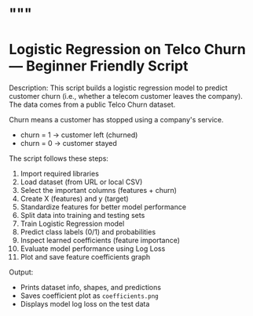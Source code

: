 """
============================================================
Logistic Regression on Telco Churn — Beginner Friendly Script
============================================================

Description:
This script builds a logistic regression model to predict customer churn
(i.e., whether a telecom customer leaves the company). The data comes from a
public Telco Churn dataset.

Churn means a customer has stopped using a company's service.
- churn = 1 → customer left (churned)
- churn = 0 → customer stayed

The script follows these steps:
1. Import required libraries
2. Load dataset (from URL or local CSV)
3. Select the important columns (features + churn)
4. Create X (features) and y (target)
5. Standardize features for better model performance
6. Split data into training and testing sets
7. Train Logistic Regression model
8. Predict class labels (0/1) and probabilities
9. Inspect learned coefficients (feature importance)
10. Evaluate model performance using Log Loss
11. Plot and save feature coefficients graph


Output:
- Prints dataset info, shapes, and predictions
- Saves coefficient plot as `coefficients.png`
- Displays model log loss on the test data
